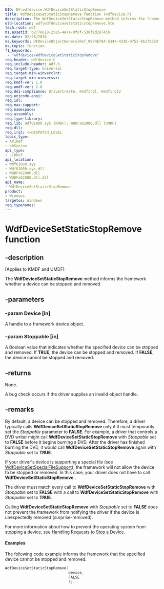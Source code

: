 ```yaml
---
UID: NF:wdfdevice.WdfDeviceSetStaticStopRemove
title: WdfDeviceSetStaticStopRemove function (wdfdevice.h)
description: The WdfDeviceSetStaticStopRemove method informs the framework whether a device can be stopped and removed.
old-location: wdf\wdfdevicesetstaticstopremove.htm
tech.root: wdf
ms.assetid: b2776618-2585-4a7a-9f8f-536f1d28745b
ms.date: 02/26/2018
ms.keywords: DFDeviceObjectGeneralRef_9874b784-6344-4336-9753-0b172563f981.xml, WdfDeviceSetStaticStopRemove, WdfDeviceSetStaticStopRemove method, kmdf.wdfdevicesetstaticstopremove, wdf.wdfdevicesetstaticstopremove, wdfdevice/WdfDeviceSetStaticStopRemove
ms.topic: function
f1_keywords:
 - "wdfdevice/WdfDeviceSetStaticStopRemove"
req.header: wdfdevice.h
req.include-header: Wdf.h
req.target-type: Universal
req.target-min-winverclnt: 
req.target-min-winversvr: 
req.kmdf-ver: 1.0
req.umdf-ver: 2.0
req.ddi-compliance: DriverCreate, KmdfIrql, KmdfIrql2
req.unicode-ansi: 
req.idl: 
req.max-support: 
req.namespace: 
req.assembly: 
req.type-library: 
req.lib: Wdf01000.sys (KMDF); WUDFx02000.dll (UMDF)
req.dll: 
req.irql: <=DISPATCH_LEVEL
topic_type:
- APIRef
- kbSyntax
api_type:
- LibDef
api_location:
- Wdf01000.sys
- Wdf01000.sys.dll
- WUDFx02000.dll
- WUDFx02000.dll.dll
api_name:
- WdfDeviceSetStaticStopRemove
product:
- Windows
targetos: Windows
req.typenames: 
---
```


# WdfDeviceSetStaticStopRemove function


## -description


<p class="CCE_Message">[Applies to KMDF and UMDF]</p>

The <b>WdfDeviceSetStaticStopRemove</b> method informs the framework whether a device can be stopped and removed.


## -parameters




### -param Device [in]

A handle to a framework device object.


### -param Stoppable [in]

A Boolean value that indicates whether the specified device can be stopped and removed. If <b>TRUE</b>, the device can be stopped and removed. If <b>FALSE</b>, the device cannot be stopped and removed.


## -returns



None.

A bug check occurs if the driver supplies an invalid object handle.




## -remarks



By default, a device can be stopped and removed. Therefore, a driver typically calls <b>WdfDeviceSetStaticStopRemove</b> only if it must temporarily set the <i>Stoppable</i> parameter to <b>FALSE</b>. For example, a driver that controls a DVD writer might call <b>WdfDeviceSetStaticStopRemove</b> with <i>Stoppable</i> set to <b>FALSE</b> before it begins burning a DVD. After the driver has finished burning the DVD, it would call <b>WdfDeviceSetStaticStopRemove</b> again with <i>Stoppable</i> set to <b>TRUE</b>.  

If your driver's device is supporting a special file (see <a href="https://docs.microsoft.com/windows-hardware/drivers/ddi/wdfdevice/nf-wdfdevice-wdfdevicesetspecialfilesupport">WdfDeviceSetSpecialFileSupport</a>), the framework will not allow the device to be stopped or removed. In this case, your driver does not have to call <b>WdfDeviceSetStaticStopRemove</b> .

The driver must match every call to <b>WdfDeviceSetStaticStopRemove</b> with <i>Stoppable</i> set to <b>FALSE</b> with a call to <b>WdfDeviceSetStaticStopRemove</b> with <i>Stoppable</i> set to <b>TRUE</b>.

Calling <b>WdfDeviceSetStaticStopRemove</b> with <i>Stoppable</i> set to <b>FALSE</b> does not prevent the framework from notifying the driver if the device is unexpectedly removed (surprise-removed).

For more information about how to prevent the operating system from stopping a device, see <a href="https://docs.microsoft.com/windows-hardware/drivers/wdf/handling-requests-to-stop-a-device">Handling Requests to Stop a Device</a>.


#### Examples

The following code example informs the framework that the specified device cannot be stopped and removed.

```cpp
WdfDeviceSetStaticStopRemove(
                             device,
                             FALSE
                             );
```


